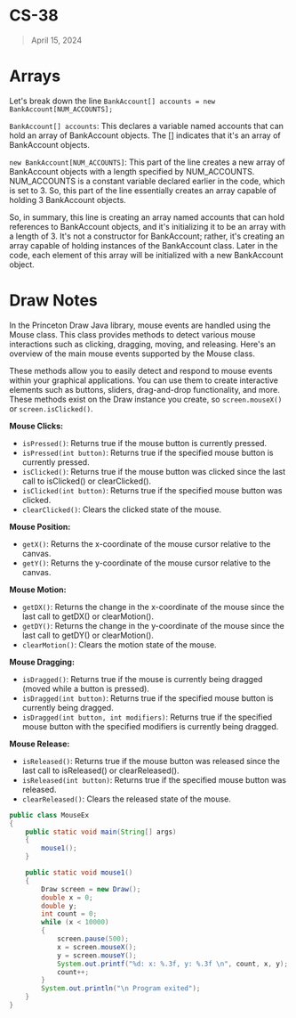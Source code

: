 # CS-38
> April 15, 2024

# Arrays
Let's break down the line 
`BankAccount[] accounts = new BankAccount[NUM_ACCOUNTS];`

`BankAccount[] accounts`: This declares a variable named accounts that can hold an array of BankAccount objects. The [] indicates that it's an array of BankAccount objects.

`new BankAccount[NUM_ACCOUNTS]`: This part of the line creates a new array of BankAccount objects with a length specified by NUM_ACCOUNTS. NUM_ACCOUNTS is a constant variable declared earlier in the code, which is set to 3. So, this part of the line essentially creates an array capable of holding 3 BankAccount objects.

So, in summary, this line is creating an array named accounts that can hold references to BankAccount objects, and it's initializing it to be an array with a length of 3. It's not a constructor for BankAccount; rather, it's creating an array capable of holding instances of the BankAccount class. Later in the code, each element of this array will be initialized with a new BankAccount object.

# Draw Notes
In the Princeton Draw Java library, mouse events are handled using the Mouse class. This class provides methods to detect various mouse interactions such as clicking, dragging, moving, and releasing. Here's an overview of the main mouse events supported by the Mouse class.

These methods allow you to easily detect and respond to mouse events within your graphical applications. You can use them to create interactive elements such as buttons, sliders, drag-and-drop functionality, and more. These methods exist on the Draw instance you create, so `screen.mouseX()` or `screen.isClicked()`.

**Mouse Clicks:**

- `isPressed()`: Returns true if the mouse button is currently pressed.
- `isPressed(int button)`: Returns true if the specified mouse button is currently pressed.
- `isClicked()`: Returns true if the mouse button was clicked since the last call to isClicked() or clearClicked().
- `isClicked(int button)`: Returns true if the specified mouse button was clicked.
- `clearClicked()`: Clears the clicked state of the mouse.

**Mouse Position:**

- `getX()`: Returns the x-coordinate of the mouse cursor relative to the canvas.
- `getY()`: Returns the y-coordinate of the mouse cursor relative to the canvas.

**Mouse Motion:**

- `getDX()`: Returns the change in the x-coordinate of the mouse since the last call to getDX() or clearMotion().
- `getDY()`: Returns the change in the y-coordinate of the mouse since the last call to getDY() or clearMotion().
- `clearMotion()`: Clears the motion state of the mouse.

**Mouse Dragging:**

- `isDragged()`: Returns true if the mouse is currently being dragged (moved while a button is pressed).
- `isDragged(int button)`: Returns true if the specified mouse button is currently being dragged.
- `isDragged(int button, int modifiers)`: Returns true if the specified mouse button with the specified modifiers is currently being dragged.

**Mouse Release:**

- `isReleased()`: Returns true if the mouse button was released since the last call to isReleased() or clearReleased().
- `isReleased(int button)`: Returns true if the specified mouse button was released.
- `clearReleased()`: Clears the released state of the mouse.

```java
public class MouseEx
{
    public static void main(String[] args)
    {
        mouse1();
    }

    public static void mouse1()
    {
        Draw screen = new Draw();
        double x = 0;
        double y;
        int count = 0;
        while (x < 10000)
        {
            screen.pause(500);
            x = screen.mouseX();
            y = screen.mouseY();
            System.out.printf("%d: x: %.3f, y: %.3f \n", count, x, y);
            count++;
        }
        System.out.println("\n Program exited");
    }
}
```

